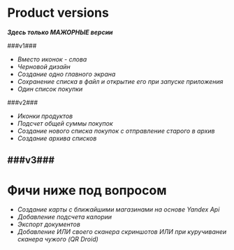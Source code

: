 Product versions
================
***Здесь только МАЖОРНЫЕ версии***

###v1###
 - *Вместо иконок - слова* 
 - *Черновой дизайн*
 - *Создание одно главного экрана*
 - *Сохранение списка в файл и открытие его при запуске приложения* 
 - *Один список покупки*

###v2###
 - *Иконки продуктов*
 - *Подсчет общей суммы покупок*
 - *Создание нового списка покупок с отправление старого в архив*
 - *Создание архива списков*
 
###v3###
 - 
 

Фичи ниже под вопросом
======================
 - *Создание карты с ближайшими магазинами на основе Yandex Api*
 - *Добавление подсчета калории*
 - *Экспорт документов*
 - *Добавление ИЛИ своего сканера скриншотов ИЛИ при куручиванеи сканера чужого (QR Droid)*
